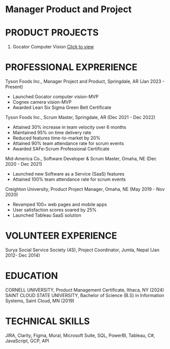 # Manager Product and Project

# PRODUCT PROJECTS
1. Gocator Computer Vision 
  [Click to view](https://drive.google.com/file/d/1hqkhvmJZ54XRwLdx644wcggNLTzwG67r/view?usp=sharing)
  
<!---<object data="{{pdfviewer/Gocator Computer Vision MVP POC - Shikhar Shrestha.pdf}}" width="1000" height="1000" type='application/pdf'></object>-->

# PROFESSIONAL EXPRERIENCE
Tyson Foods Inc., Manager Project and Product, Springdale, AR (Jan 2023 - Present)
- Launched Gocator computer vision-MVP
- Cognex camera vision-MVP
- Awarded Lean Six Sigma Green Belt Certificate
  
Tyson Foods Inc., Scrum Master, Springdale, AR (Dec 2021 - Dec 2022)
- Attained 30% increase in team velocity over 6 months
- Maintained 95% on time delivery rate
- Reduced features time-to-market by 20%
- Attained 90% team attendance rate for scrum events
- Awarded SAFe-Scrum Professional Certificate
  
Mid-America Co.,  Software Developer & Scrum Master, Omaha, NE (Dec 2020 - Dec 2021)
- Launched new Software as a Service (SaaS) features
- Attained 100% team attendance rate for scrum events
  
Creighton University, Product Project Manager, Omaha, NE (May 2019 - Nov 2020)
- Revamped 100+ web pages and mobile apps
- User satisfaction scores soared by 25%
- Launched Tableau SaaS solution

# VOLUNTEER EXPERIENCE
Surya Social Service Society (4S), Project Coordinator, Jumla, Nepal (Jan 2012- Dec 2014)

# EDUCATION
CORNELL UNIVERSITY, Product Management Certificate, Ithaca, NY (2024)
SAINT CLOUD STATE UNIVERSITY, Bachelor of Science (B.S) in Information Systems, Saint Cloud, MN (2019)

# TECHNICAL SKILLS
JIRA, Clarity, Figma, Mural, Microsoft Suite, SQL, PowerBI, Tableau, C#, JavaScript, GCP, API

